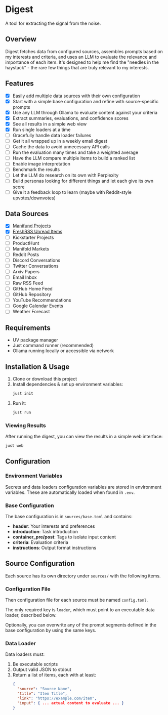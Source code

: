 # Digest

A tool for extracting the signal from the noise.

## Overview

Digest fetches data from configured sources, assembles prompts based on my interests and criteria, and uses an LLM to evaluate the relevance and importance of each item. It's designed to help me find the "needles in the haystack" - the rare few things that are truly relevant to my interests.

## Features

- [x] Easily add multiple data sources with their own configuration
- [x] Start with a simple base configuration and refine with source-specific prompts
- [x] Use any LLM through Ollama to evaluate content against your criteria
- [x] Extract summaries, evaluations, and confidence scores
- [x] See all results in a simple web view
- [x] Run single loaders at a time
- [ ] Gracefully handle data loader failures
- [ ] Get it all wrapped up in a weekly email digest
- [ ] Cache the data to avoid unnecessary API calls
- [ ] Run the evaluation many times and take a weighted average
- [ ] Have the LLM compare multiple items to build a ranked list
- [ ] Enable image interpretation
- [ ] Benchmark the results
- [ ] Let the LLM do research on its own with Perplexity
- [ ] Build personas looking for different things and let each give its own score
- [ ] Give it a feedback loop to learn (maybe with Reddit-style upvotes/downvotes)

## Data Sources

- [x] [Manifund Projects](https://manifund.org/)
- [x] [FreshRSS Unread Items](https://github.com/FreshRSS/FreshRSS)
- [ ] Kickstarter Projects
- [ ] ProductHunt
- [ ] Manifold Markets
- [ ] Reddit Posts
- [ ] Discord Conversations
- [ ] Twitter Conversations
- [ ] Arxiv Papers
- [ ] Email Inbox
- [ ] Raw RSS Feed
- [ ] GitHub Home Feed
- [ ] GitHub Repository
- [ ] YouTube Recommendations
- [ ] Google Calendar Events
- [ ] Weather Forecast

## Requirements

- UV package manager
- Just command runner (recommended)
- Ollama running locally or accessible via network

## Installation & Usage

1. Clone or download this project
2. Install dependencies & set up environment variables:
   ```bash
   just init
   ```
3. Run it:
   ```bash
   just run
   ```

### Viewing Results

After running the digest, you can view the results in a simple web interface:

```bash
just web
```

## Configuration

### Environment Variables

Secrets and data loaders configuration variables are stored in environment variables. These are automatically loaded when found in `.env`.

### Base Configuration

The base configuration is in `sources/base.toml` and contains:

- **header**: Your interests and preferences
- **introduction**: Task introduction
- **container_pre/post**: Tags to isolate input content
- **criteria**: Evaluation criteria
- **instructions**: Output format instructions

## Source Configuration

Each source has its own directory under `sources/` with the following items.

### Configuration File

Then configuration file for each source must be named `config.toml`.

The only required key is `loader`, which must point to an executable data loader, described below.

Optionally, you can overwrite any of the prompt segments defined in the base configuration by using the same keys.

### Data Loader

Data loaders must:
1. Be executable scripts
2. Output valid JSON to stdout
3. Return a list of items, each with at least:
   ```json
   {
     "source": "Source Name",
     "title": "Item Title",
     "link": "https://example.com/item",
     "input": { ... actual content to evaluate ... }
   }
   ```

